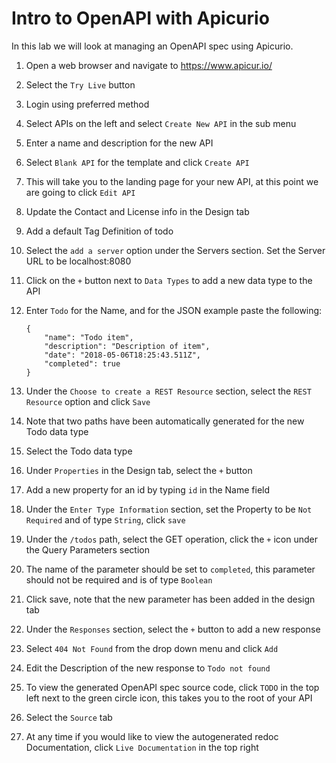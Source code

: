 # Intro to OpenAPI with Apicurio

In this lab we will look at managing an OpenAPI spec using Apicurio.

1. Open a web browser and navigate to https://www.apicur.io/
2. Select the `Try Live` button
3. Login using preferred method
4. Select APIs on the left and select `Create New API` in the sub menu
5. Enter a name and description for the new API
6. Select `Blank API` for the template and click `Create API`
7. This will take you to the landing page for your new API, at this point we are going to click `Edit API`
8. Update the Contact and License info in the Design tab
9. Add a default Tag Definition of todo
10. Select the `add a server` option under the Servers section. Set the Server URL to be localhost:8080
11. Click on the `+` button next to `Data Types` to add a new data type to the API
12. Enter `Todo` for the Name, and for the JSON example paste the following:

        {
            "name": "Todo item",
            "description": "Description of item",
            "date": "2018-05-06T18:25:43.511Z",
            "completed": true
        }
13. Under the `Choose to create a REST Resource` section, select the `REST Resource` option and click `Save`
14. Note that two paths have been automatically generated for the new Todo data type
15. Select the Todo data type
16. Under `Properties` in the Design tab, select the `+` button
17. Add a new property for an id by typing `id` in the Name field
18. Under the `Enter Type Information` section, set the Property to be `Not Required` and of type `String`, click `save`
19. Under the `/todos` path, select the GET operation, click the `+` icon under the Query Parameters section
20. The name of the parameter should be set to `completed`, this parameter should not be required and is of type `Boolean`
21. Click save, note that the new parameter has been added in the design tab
22. Under the `Responses` section, select the `+` button to add a new response
23. Select `404 Not Found` from the drop down menu and click `Add`
24. Edit the Description of the new response to `Todo not found`
25. To view the generated OpenAPI spec source code, click `TODO` in the top left next to the green circle icon, this
takes you to the root of your API
26. Select the `Source` tab
27. At any time if you would like to view the autogenerated redoc Documentation, click `Live Documentation` in the top
right
